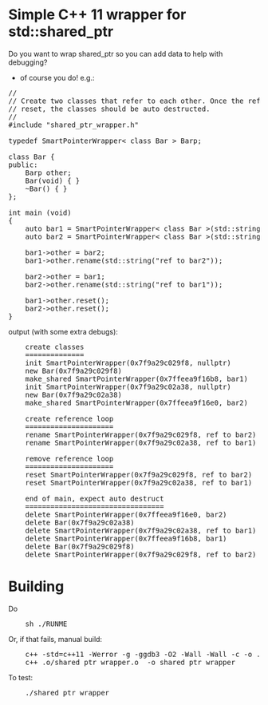 Simple C++ 11 wrapper for std::shared_ptr
=========================================

Do you want to wrap shared_ptr so you can add data to help with debugging?
- of course you do! e.g.:

<pre>
//
// Create two classes that refer to each other. Once the references are
// reset, the classes should be auto destructed.
//
#include "shared_ptr_wrapper.h"

typedef SmartPointerWrapper< class Bar > Barp;

class Bar {
public:
    Barp other;
    Bar(void) { }
    ~Bar() { }
};

int main (void)
{
    auto bar1 = SmartPointerWrapper< class Bar >(std::string("bar1"));
    auto bar2 = SmartPointerWrapper< class Bar >(std::string("bar2"));

    bar1->other = bar2;
    bar1->other.rename(std::string("ref to bar2"));

    bar2->other = bar1;
    bar2->other.rename(std::string("ref to bar1"));

    bar1->other.reset();
    bar2->other.reset();
}
</pre>

output (with some extra debugs):

<pre>
    create classes
    ==============
    init SmartPointerWrapper(0x7f9a29c029f8, nullptr)
    new Bar(0x7f9a29c029f8)
    make_shared SmartPointerWrapper(0x7ffeea9f16b8, bar1)
    init SmartPointerWrapper(0x7f9a29c02a38, nullptr)
    new Bar(0x7f9a29c02a38)
    make_shared SmartPointerWrapper(0x7ffeea9f16e0, bar2)

    create reference loop
    =====================
    rename SmartPointerWrapper(0x7f9a29c029f8, ref to bar2)
    rename SmartPointerWrapper(0x7f9a29c02a38, ref to bar1)

    remove reference loop
    =====================
    reset SmartPointerWrapper(0x7f9a29c029f8, ref to bar2)
    reset SmartPointerWrapper(0x7f9a29c02a38, ref to bar1)

    end of main, expect auto destruct
    =================================
    delete SmartPointerWrapper(0x7ffeea9f16e0, bar2)
    delete Bar(0x7f9a29c02a38)
    delete SmartPointerWrapper(0x7f9a29c02a38, ref to bar1)
    delete SmartPointerWrapper(0x7ffeea9f16b8, bar1)
    delete Bar(0x7f9a29c029f8)
    delete SmartPointerWrapper(0x7f9a29c029f8, ref to bar2)
</pre>

Building
========

Do

<pre>
    sh ./RUNME
</pre>

Or, if that fails, manual build:

<pre>
    c++ -std=c++11 -Werror -g -ggdb3 -O2 -Wall -Wall -c -o .o/shared_ptr_wrapper.o shared_ptr_wrapper.cpp
    c++ .o/shared_ptr_wrapper.o  -o shared_ptr_wrapper
</pre>

To test:

<pre>
    ./shared_ptr_wrapper
</pre>
